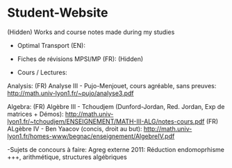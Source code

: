 # Student-Website
(Hidden)
Works and course notes made during my studies

- Optimal Transport (EN):

- Fiches de révisions MPSI/MP (FR): (Hidden)

- Cours / Lectures:

Analysis:
(FR) Analyse III - Pujo-Menjouet, cours agréable, sans preuves:
http://math.univ-lyon1.fr/~pujo/analyse3.pdf

Algebra:
(FR) Algèbre III - Tchoudjem (Dunford-Jordan, Red. Jordan, Exp de matrices + Démos):
http://math.univ-lyon1.fr/~tchoudjem/ENSEIGNEMENT/MATH-III-ALG/notes-cours.pdf
(FR) ALgèbre IV - Ben Yaacov (concis, droit au but):
http://math.univ-lyon1.fr/homes-www/begnac/enseignement/AlgebreIV.pdf

-Sujets de concours à faire:
Agreg externe 2011: Réduction endomoprhisme +++, arithmétique, structures algébriques


